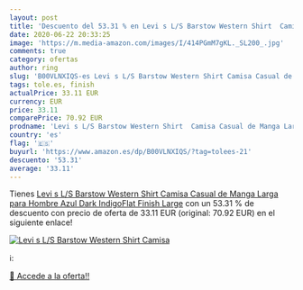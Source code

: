 ```yaml
---
layout: post
title: 'Descuento del 53.31 % en Levi s L/S Barstow Western Shirt  Camisa'
date: 2020-06-22 20:33:25
image: 'https://m.media-amazon.com/images/I/414PGmM7gKL._SL200_.jpg'
comments: true
category: ofertas
author: ring
slug: 'B00VLNXIQS-es Levi s L/S Barstow Western Shirt Camisa Casual de Manga...'
tags: tole.es, finish
actualPrice: 33.11 EUR
currency: EUR
price: 33.11
comparePrice: 70.92 EUR
prodname: 'Levi s L/S Barstow Western Shirt  Camisa Casual de Manga Larga para Hombre  Azul  Dark IndigoFlat Finish   Large'
country: 'es'
flag: '🇪🇸'
buyurl: 'https://www.amazon.es/dp/B00VLNXIQS/?tag=tolees-21'
descuento: '53.31'
average: '33.11'
---
```


Tienes [Levi s L/S Barstow Western Shirt  Camisa Casual de Manga Larga para Hombre  Azul  Dark IndigoFlat Finish   Large](https://www.amazon.es/dp/B00VLNXIQS/?tag=tolees-21) con un 53.31 % de descuento con precio de oferta de 33.11 EUR (original: 70.92 EUR) en el siguiente enlace!

[![Levi s L/S Barstow Western Shirt  Camisa](https://m.media-amazon.com/images/I/414PGmM7gKL._SL200_.jpg)](https://www.amazon.es/dp/B00VLNXIQS/?tag=tolees-21)

ℹ️:


[🛒 Accede a la oferta!!](https://www.amazon.es/dp/B00VLNXIQS/?tag=tolees-21)
